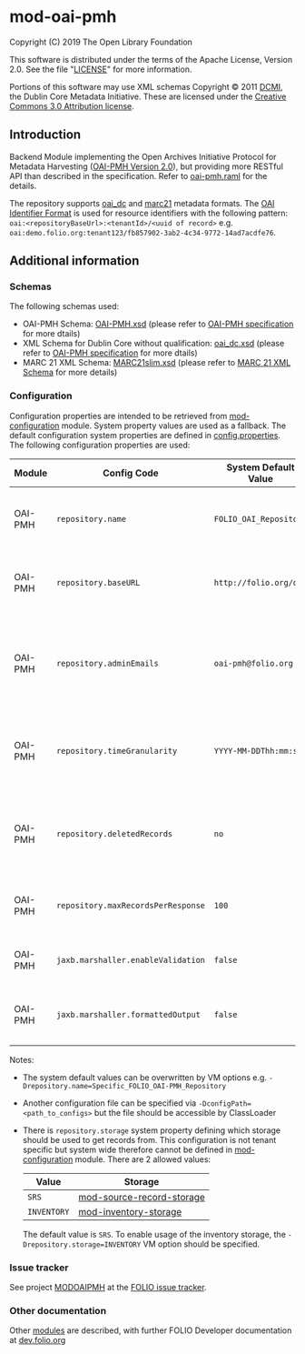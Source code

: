 # mod-oai-pmh
Copyright (C) 2019 The Open Library Foundation

This software is distributed under the terms of the Apache License,
Version 2.0. See the file "[LICENSE](LICENSE)" for more information.


Portions of this software may use XML schemas Copyright © 2011 [DCMI](http://dublincore.org/), the Dublin Core Metadata Initiative. These are licensed under the [Creative Commons 3.0 Attribution license](http://creativecommons.org/licenses/by/3.0/).

## Introduction

Backend Module implementing the Open Archives Initiative Protocol for Metadata Harvesting ([OAI-PMH Version 2.0](http://www.openarchives.org/OAI/openarchivesprotocol.html)), but providing more RESTful API than described in the specification. Refer to [oai-pmh.raml](ramls/oai-pmh.raml) for the details.

The repository supports [oai_dc](https://www.openarchives.org/OAI/openarchivesprotocol.html#dublincore) and [marc21](http://www.openarchives.org/OAI/2.0/guidelines-marcxml.htm) metadata formats.
The [OAI Identifier Format](http://www.openarchives.org/OAI/2.0/guidelines-oai-identifier.htm) is used for resource identifiers with the following pattern: `oai:<repositoryBaseUrl>:<tenantId>/<uuid of record>` e.g. ` oai:demo.folio.org:tenant123/fb857902-3ab2-4c34-9772-14ad7acdfe76`.

## Additional information
### Schemas
The following schemas used:
 + OAI-PMH Schema: [OAI-PMH.xsd](http://www.openarchives.org/OAI/2.0/OAI-PMH.xsd) (please refer to [OAI-PMH specification](http://www.openarchives.org/OAI/openarchivesprotocol.html#OAIPMHschema) for more dtails)
 + XML Schema for Dublin Core without qualification: [oai_dc.xsd](http://www.openarchives.org/OAI/2.0/oai_dc.xsd) (please refer to [OAI-PMH specification](http://www.openarchives.org/OAI/openarchivesprotocol.html#dublincore) for more dtails)
 + MARC 21 XML Schema: [MARC21slim.xsd](http://www.loc.gov/standards/marcxml/schema/MARC21slim.xsd) (please refer to [MARC 21 XML Schema](http://www.loc.gov/standards/marcxml/) for more details)

### Configuration
Configuration properties are intended to be retrieved from [mod-configuration](https://github.com/folio-org/mod-configuration/blob/master/README.md) module. System property values are used as a fallback.
The default configuration system properties are defined in [config.properties](src/main/resources/config/config.properties). The following configuration properties are used:

Module| Config Code | System Default Value | Description 
------------ | ------------- | ------------- | -------------
 |  |
OAI-PMH | `repository.name` | `FOLIO_OAI_Repository` | The name of the repository. The value is used to construct value for `OAI-PMH/Identify/repositoryName` element.
OAI-PMH | `repository.baseURL` | `http://folio.org/oai` | The URL of the repository (basically the URL of the edge-oai-pmh). The value is used  in `OAI-PMH/Identify/baseURL` element.
OAI-PMH | `repository.adminEmails` | `oai-pmh@folio.org` | The e-mail address of an administrator(s) of the repository. Might contain several emails which should be separated by comma. The value is used in `OAI-PMH/Identify/adminEmail` element(s).
OAI-PMH | `repository.timeGranularity` | `YYYY-MM-DDThh:mm:ssZ` | The finest [harvesting granularity](https://www.openarchives.org/OAI/openarchivesprotocol.html#Datestamp) supported by the repository. The legitimate values are `YYYY-MM-DD` and `YYYY-MM-DDThh:mm:ssZ` with meanings as defined in [ISO8601](http://www.w3.org/TR/NOTE-datetime).
OAI-PMH | `repository.deletedRecords` | `no` | The manner in which the repository supports the notion of deleted records. Legitimate values are no ; transient ; persistent with meanings defined in the section on deletion.
OAI-PMH | `repository.maxRecordsPerResponse` | `100` | The maximum number of records returned in the List responses. The main intention is to implement [Flow Control](https://www.openarchives.org/OAI/openarchivesprotocol.html#FlowControl)
OAI-PMH | `jaxb.marshaller.enableValidation` | `false` | Boolean value which defines if the response content should be validated against xsd schemas.
OAI-PMH | `jaxb.marshaller.formattedOutput` | `false` | Boolean value which is used to specify whether or not the marshalled XML data is formatted with linefeeds and indentation.

Notes: 
* The system default values can be overwritten by VM options e.g. `-Drepository.name=Specific_FOLIO_OAI-PMH_Repository`
* Another configuration file can be specified via `-DconfigPath=<path_to_configs>` but the file should be accessible by ClassLoader
* There is `repository.storage` system property defining which storage should be used to get records from. This configuration is not tenant specific but system wide therefore cannot be defined in [mod-configuration](https://github.com/folio-org/mod-configuration/) module. There are 2 allowed values:

  | Value | Storage |
  |  ---  |   ---   |  
  | `SRS` | [mod-source-record-storage](https://github.com/folio-org/mod-source-record-storage) |
  | `INVENTORY` | [mod-inventory-storage](https://github.com/folio-org/mod-inventory-storage) |
  
  The default value is `SRS`. To enable usage of the inventory storage, the `-Drepository.storage=INVENTORY` VM option should be specified.

### Issue tracker

See project [MODOAIPMH](https://issues.folio.org/browse/MODOAIPMH)
at the [FOLIO issue tracker](https://dev.folio.org/guidelines/issue-tracker).

### Other documentation

Other [modules](https://dev.folio.org/source-code/#server-side) are described,
with further FOLIO Developer documentation at
[dev.folio.org](https://dev.folio.org/)
